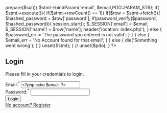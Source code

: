 <?php
  require_once 'db.php';
  $email = '';
  $password = '';
  $email_err = '';
  $password_err = '';


  if($_SERVER['REQUEST_METHOD'] === 'POST'){
    $_POST = filter_input_array(INPUT_POST, FILTER_SANITIZE_STRING);

    $email = trim($_POST['email']);
    $password = trim($_POST['password']);


    if(empty($email)){
      $email_err = 'Please enter email';
    }

    if(empty($password)){
      $password_err = 'Please enter password';
    }


    if(empty($email_err) && empty($password_err)){
        $sql = 'SELECT name, email, password from users where email = :email';

        if($stmt = $pdo->prepare($sql)){
          $stmt->bindParam(':email', $email,PDO::PARAM_STR);

          if( $stmt->execute()){
            if($stmt->rowCount() == 1){
              if($row = $stmt->fetch()){
                $hashed_password = $row['password'];
                if(password_verify($password, $hashed_password)){
                  session_start();
                  $_SESSION['email'] = $email;
                  $_SESSION['name'] = $row['name'];
                  header('location: index.php');
                } else {
                  $password_err = 'The password you entered is not valid';
                }
              }
            } else {
              $email_err = 'No Account found for that email';
            }
          } else {
            die('Something went wrong');
          }
        }
        unset($stmt);
    } // 
    unset($pdo);
  }
?>
<!DOCTYPE html>
<html lang="en">
<head>
  <meta name="viewport" content="width=device-width, initial-scale=1.0">
  <link rel="stylesheet" href="https://maxcdn.bootstrapcdn.com/bootstrap/4.0.0-beta/css/bootstrap.min.css" integrity="sha384-/Y6pD6FV/Vv2HJnA6t+vslU6fwYXjCFtcEpHbNJ0lyAFsXTsjBbfaDjzALeQsN6M" crossorigin="anonymous">
  <title>Account Login</title>
</head>

  

<body class="bg-dark">
<div class="container">
  <div class="row">
    <div class="col-md-6 mx-auto">
      <div class="card card-body bg-primary mt-5 text-white">
      <h2>Login</h2>
      <p>Please fill in your credentials to login.</p>
      <form action="" method="post">
          <div class="form-group">
              <label>Email:<sup>*</sup></label>
              <input type="text" name="email" class="form-control form-control-lg <?php echo (!empty($email_err)) ? 'is-invalid' : '';?>" 
              value="<?php echo $email; ?>">
              <span class="invalid-feedback"><?php echo $email_err; ?></span>
          </div>    
          <div class="form-group">
              <label>Password:<sup>*</sup></label>
              <input type="password" name="password" class="form-control form-control-lg <?php echo (!empty($password_err)) ? 'is-invalid' : '';?>">
              <span class="invalid-feedback"><?php echo $password_err; ?></span>
          </div>
          <div class="form-row">
            <div class="col">
              <input type="submit" class="btn btn-dark text-white btn-block" value="Login">
            </div>
            <div class="col">
              <a href="register.php" class="btn btn-light btn-block">No account? Register</a>
            </div>
        </div>
      </form>
        </div>
      </div>
    </div>
</div>    
</body>
</html>

